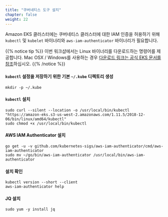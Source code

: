 ```yaml
---
title: "쿠버네티스 도구 설치"
chapter: false
weight: 22
---
```

Amazon EKS 클러스터에는 쿠버네티스 클러스터에 대한 IAM 인증을 허용하기 위해 `kubectl` 및 `kubelet` 바이너리와 `aws-iam-authenticator` 바이너리가 필요합니다.

{{% notice tip %}}
이번 워크샵에서는 Linux 바이너리를 다운로드하는 명령어를 제공합니다. Mac OSX / Windows를 사용하는 경우 [다운로드 링크는 공식 EKS 문서를 참조](https://docs.aws.amazon.com/eks/latest/userguide/getting-started.html)하십시오.
{{% /notice %}}

#### `kubectl` 설정을 저장하기 위한 기본 `~/.kube` 디렉토리 생성
```
mkdir -p ~/.kube
```

#### `kubectl` 설치
```
sudo curl --silent --location -o /usr/local/bin/kubectl "https://amazon-eks.s3-us-west-2.amazonaws.com/1.11.5/2018-12-06/bin/linux/amd64/kubectl"
sudo chmod +x /usr/local/bin/kubectl
```

#### AWS IAM Authenticator 설치
```
go get -u -v github.com/kubernetes-sigs/aws-iam-authenticator/cmd/aws-iam-authenticator
sudo mv ~/go/bin/aws-iam-authenticator /usr/local/bin/aws-iam-authenticator
```

#### 설치 확인
```
kubectl version --short --client
aws-iam-authenticator help
```

#### JQ 설치
```
sudo yum -y install jq
```
